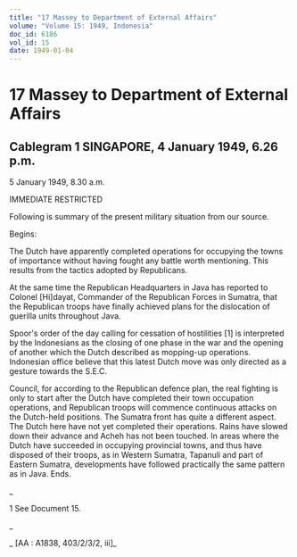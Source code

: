```yaml
---
title: "17 Massey to Department of External Affairs"
volume: "Volume 15: 1949, Indonesia"
doc_id: 6186
vol_id: 15
date: 1949-01-04
---
```


# 17 Massey to Department of External Affairs

## Cablegram 1 SINGAPORE, 4 January 1949, 6.26 p.m.

5 January 1949, 8.30 a.m.

IMMEDIATE RESTRICTED

Following is summary of the present military situation from our source.

Begins:

The Dutch have apparently completed operations for occupying the towns of importance without having fought any battle worth mentioning. This results from the tactics adopted by Republicans.

At the same time the Republican Headquarters in Java has reported to Colonel [Hi]dayat, Commander of the Republican Forces in Sumatra, that the Republican troops have finally achieved plans for the dislocation of guerilla units throughout Java.

Spoor's order of the day calling for cessation of hostilities [1] is interpreted by the Indonesians as the closing of one phase in the war and the opening of another which the Dutch described as mopping-up operations. Indonesian office believe that this latest Dutch move was only directed as a gesture towards the S.E.C.

Council, for according to the Republican defence plan, the real fighting is only to start after the Dutch have completed their town occupation operations, and Republican troops will commence continuous attacks on the Dutch-held positions. The Sumatra front has quite a different aspect. The Dutch here have not yet completed their operations. Rains have slowed down their advance and Acheh has not been touched. In areas where the Dutch have succeeded in occupying provincial towns, and thus have disposed of their troops, as in Western Sumatra, Tapanuli and part of Eastern Sumatra, developments have followed practically the same pattern as in Java. Ends.

_

1 See Document 15.

_

_ [AA : A1838, 403/2/3/2, iii]_
